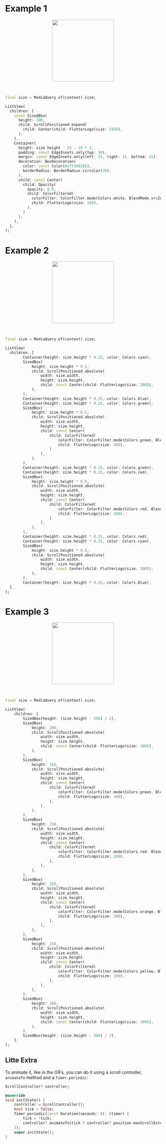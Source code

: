 # Example 1

<p align="center">
	<a href="https://dartpad.dev/?id=cabc7d4e38f8552fd21c6f19560814d6">
		<img src="https://user-images.githubusercontent.com/42767829/172643871-f366b2a8-731a-4f1f-98cb-87eead37fe8a.gif" width=200>
	</a>
</p>

<br>

```dart
final size = MediaQuery.of(context).size;

ListView(
  children: [
    const SizedBox(
      height: 300,
      child: ScrollPositioned.expand(
        child: Center(child: FlutterLogo(size: 150)),
      ),
    ),
    Container(
      height: size.height - 24 - 15 * 2,
      padding: const EdgeInsets.only(top: 30),
      margin: const EdgeInsets.only(left: 15, right: 15, bottom: 15),
      decoration: BoxDecoration(
        color: const Color(0xff30B3EE),
        borderRadius: BorderRadius.circular(30),
      ),
      child: const Center(
        child: Opacity(
          opacity: 0.9,
          child: ColorFiltered(
            colorFilter: ColorFilter.mode(Colors.white, BlendMode.srcIn),
            child: FlutterLogo(size: 100),
          ),
        )
      ),
    ),
  ],
);
```

# Example 2

<p align="center">
	<a href="https://dartpad.dev/?id=db8f821b58da3d5c4168fcb6f17b095d">
		<img src="https://user-images.githubusercontent.com/42767829/172622987-8503d003-8c15-496a-b654-40c520441c15.gif" width=200>
	</a>
</p>

<br>

```dart
final size = MediaQuery.of(context).size;

ListView(
  children: [
		Container(height: size.height * 0.25, color: Colors.cyan),
		SizedBox(
			height: size.height * 0.5,
			child: ScrollPositioned.absolute(
				width: size.width,
				height: size.height,
				child: const Center(child: FlutterLogo(size: 200)),
			),
		),
		Container(height: size.height * 0.25, color: Colors.blue),
		Container(height: size.height * 0.25, color: Colors.green),
		SizedBox(
			height: size.height * 0.5,
			child: ScrollPositioned.absolute(
				width: size.width,
				height: size.height,
				child: const Center(
					child: ColorFiltered(
						colorFilter: ColorFilter.mode(Colors.green, BlendMode.srcIn),
						child: FlutterLogo(size: 200),
					)
				),
			),
		),
		Container(height: size.height * 0.25, color: Colors.green),
		Container(height: size.height * 0.25, color: Colors.red),
		SizedBox(
			height: size.height * 0.5,
			child: ScrollPositioned.absolute(
				width: size.width,
				height: size.height,
				child: const Center(
					child: ColorFiltered(
						colorFilter: ColorFilter.mode(Colors.red, BlendMode.srcIn),
						child: FlutterLogo(size: 200),
					)
				),
			),
		),
		Container(height: size.height * 0.25, color: Colors.red),
		Container(height: size.height * 0.25, color: Colors.cyan),
		SizedBox(
			height: size.height * 0.5,
			child: ScrollPositioned.absolute(
				width: size.width,
				height: size.height,
				child: const Center(child: FlutterLogo(size: 200)),
			),
		),
		Container(height: size.height * 0.25, color: Colors.blue),
  ],
);
```

# Example 3

<p align="center">
	<a href="https://dartpad.dev/?id=304d5876750960da780f8a357f79f32c">
		<img src="https://user-images.githubusercontent.com/42767829/172634476-7bcdf257-bb36-4530-8912-8f0d4a9dbee3.gif" width=200>
	</a>
</p>

<br>

```dart
final size = MediaQuery.of(context).size;

ListView(
	children: [
		SizedBox(height: (size.height - 200) / 2),
		SizedBox(
			height: 200,
			child: ScrollPositioned.absolute(
				width: size.width,
				height: size.height,
				child: const Center(child: FlutterLogo(size: 200)),
			),
		),
		SizedBox(
			height: 150,
			child: ScrollPositioned.absolute(
				width: size.width,
				height: size.height,
				child: const Center(
					child: ColorFiltered(
						colorFilter: ColorFilter.mode(Colors.green, BlendMode.srcIn),
						child: FlutterLogo(size: 200),
					),
				),
			),
		),
		SizedBox(
			height: 150,
			child: ScrollPositioned.absolute(
				width: size.width,
				height: size.height,
				child: const Center(
					child: ColorFiltered(
						colorFilter: ColorFilter.mode(Colors.red, BlendMode.srcIn),
						child: FlutterLogo(size: 200),
					),
				),
			),
		),
		SizedBox(
			height: 150,
			child: ScrollPositioned.absolute(
				width: size.width,
				height: size.height,
				child: const Center(
					child: ColorFiltered(
						colorFilter: ColorFilter.mode(Colors.orange, BlendMode.srcIn),
						child: FlutterLogo(size: 200),
					),
				),
			),
		),
		SizedBox(
			height: 150,
			child: ScrollPositioned.absolute(
				width: size.width,
				height: size.height,
				child: const Center(
					child: ColorFiltered(
						colorFilter: ColorFilter.mode(Colors.yellow, BlendMode.srcIn),
						child: FlutterLogo(size: 200),
					),
				),
			),
		),
		SizedBox(
			height: 200,
			child: ScrollPositioned.absolute(
				width: size.width,
				height: size.height,
				child: const Center(child: FlutterLogo(size: 200)),
			),
		),
		SizedBox(height: (size.height - 200) / 2),
	],
);
```

## Litte Extra

To animate it, like in the GIFs, you can do it using a scroll controller, `animateTo` method and a `Timer.periodic`:

```dart
ScrollController? controller;

@override
void initState() {
	controller = ScrollController();
	bool tick = false;
	Timer.periodic(const Duration(seconds: 4), (timer) {
		tick = !tick;
		controller?.animateTo(tick ? controller?.position.maxScrollExtent ?? 0 : 0, duration: const Duration(seconds: 3), curve: Curves.easeInOut);
	});
	super.initState();
}
```